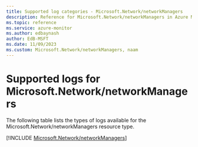 ```yaml
---
title: Supported log categories - Microsoft.Network/networkManagers
description: Reference for Microsoft.Network/networkManagers in Azure Monitor Logs.
ms.topic: reference
ms.service: azure-monitor
ms.author: edbaynash
author: EdB-MSFT
ms.date: 11/09/2023
ms.custom: Microsoft.Network/networkManagers, naam
---
```





# Supported logs for Microsoft.Network/networkManagers  
The following table lists the types of logs available for the Microsoft.Network/networkManagers resource type.
  
  
[!INCLUDE [Microsoft.Network/networkManagers](./includes/microsoft-network-networkmanagers-logs-include.md)]
  
